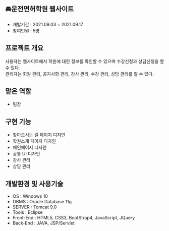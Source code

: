 ## 🚘운전면허학원 웹사이트
* 개발기간 : 2021.09.03 ~ 2021.09.17
* 참여인원 : 5명

## 프로젝트 개요
사용자는 웹사이트에서 학원에 대한 정보를 확인할 수 있으며 수강신청과 상담신청을 할 수 있다. <br>
관리자는 회원 관리, 공지사항 관리, 강사 관리, 수강 관리, 상담 관리를 할 수 있다.

## 맡은 역할
* 팀장

## 구현 기능
* 찾아오시는 길 페이지 디자인
* 학원소개 페이지 디자인
* 메인페이지 디자인
* 공통 UI 디자인
* 강사 관리
* 상담 관리

## 개발환경 및 사용기술
* OS : Windows 10
* DBMS : Oracle Database 11g
* SERVER : Tomcat 9.0
* Tools : Eclipse
* Front-End : HTML5, CSS3, BootStrap4, JavaScript, JQuery
* Back-End : JAVA, JSP/Servlet
